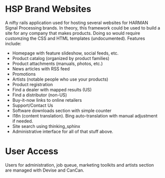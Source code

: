 HSP Brand Websites
===================

A nifty rails application used for hosting several websites for HARMAN Signal Processing brands. In theory, this framework could be used to build a site for any company that makes products. Doing so would require customzing the CSS and HTML templates (undocumented). Features include:

* Homepage with feature slideshow, social feeds, etc.
* Product catalog (organized by product families)
* Product attachments (manuals, photos, etc.)
* News articles with RSS feed
* Promotions
* Artists (notable people who use your products)
* Product registration
* Find a dealer with mapped results (US)
* Find a distributor (non-US)
* Buy-it-now links to online retailers
* Support/Contact Us
* Software downloads section with simple counter
* I18n (content translation). Bing auto-translation with manual adjustment if needed.
* Site search using thinking_sphinx
* Administrative interface for all of that stuff above.

User Access
===========

Users for administration, job queue, marketing toolkits and artists section are managed with Devise and CanCan.
